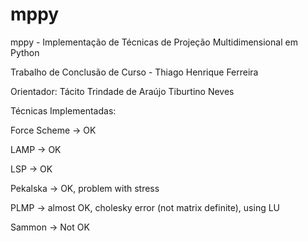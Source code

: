 # mppy 
mppy - Implementação de Técnicas de Projeção Multidimensional em Python <p>
Trabalho de Conclusão de Curso - Thiago Henrique Ferreira <p>
Orientador: Tácito Trindade de Araújo Tiburtino Neves <p>

Técnicas Implementadas: <p>
Force Scheme -> OK <p>
LAMP -> OK <p>
LSP -> OK <p>
Pekalska -> OK, problem with stress <p>
PLMP -> almost OK, cholesky error (not matrix definite), using LU <p>
Sammon -> Not OK <p>

